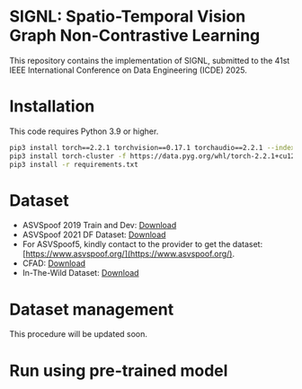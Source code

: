 # SIGNL: Spatio-Temporal Vision Graph Non-Contrastive Learning

This repository contains the implementation of SIGNL, submitted to the 41st IEEE International Conference on Data Engineering (ICDE) 2025.


# Installation

This code requires Python 3.9 or higher.

```bash
pip3 install torch==2.2.1 torchvision==0.17.1 torchaudio==2.2.1 --index-url https://download.pytorch.org/whl/cu121
pip3 install torch-cluster -f https://data.pyg.org/whl/torch-2.2.1+cu121.html
pip3 install -r requirements.txt
```

# Dataset

- ASVSpoof 2019 Train and Dev: [Download](https://datashare.ed.ac.uk/handle/10283/3336)
- ASVSpoof 2021 DF Dataset: [Download](https://zenodo.org/records/4835108)
- For ASVSpoof5, kindly contact to the provider to get the dataset: [https://www.asvspoof.org/](https://www.asvspoof.org/).
- CFAD: [Download](https://zenodo.org/records/8122764)
- In-The-Wild Dataset: [Download](https://owncloud.fraunhofer.de/index.php/s/JZgXh0JEAF0elxa)

# Dataset management

This procedure will be updated soon.

# Run using pre-trained model

This procedure will be updated soon.

# Train the downstream task using pre-trained encoders

This procedure will be updated soon.

# Run from the sratch

This procedure will be updated soon.



# Cite this work
TBD

